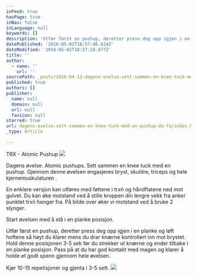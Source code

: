 ```yaml
---
inFeed: true
hasPage: true
inNav: false
inLanguage: null
keywords: []
description: 'Utfør først en pushup, deretter press deg opp igjen i en planke og løft hoftene så høyt du klarer mens du drar knærne kontrollert inn mot brystet. Hold denne posisjonen 3-5 sek før du strekker ut knærne og ender tilbake i en planke posisjon. Pass på at du har god kontakt med magen og klarer å holde et godt spenn gjennom hele øvelsen.'
datePublished: '2016-05-02T18:57:46.624Z'
dateModified: '2016-05-02T18:27:28.877Z'
title: ''
author:
  - name: ''
    url: ''
sourcePath: _posts/2016-04-13-dagens-ovelse-sett-sammen-en-knee-tuck-med-en-pushup-da-fa.md
published: true
authors: []
publisher:
  name: null
  domain: null
  url: null
  favicon: null
starred: true
url: dagens-ovelse-sett-sammen-en-knee-tuck-med-en-pushup-da-fa/index.html
_type: Article

---
```

TRX - Atomic Pushup
![](https://s3-us-west-2.amazonaws.com/the-grid-img/p/ac10bfbbeadb5fb2fa890622af5785632387d434.jpg)

Dagens øvelse. Atomic pushups. Sett sammen en knee tuck med en pushup. Gjennom denne øvelsen engasjeres bryst, skuldre, triceps og hele kjernemuskulaturen . 

En enklere versjon kan utføres med føttene i trxǹ og håndflatene ned mot gulvet. Du kan øke motstand ved å stille kroppen din lengre vekk fra anker punktet trxǹ henger fra. På bilde over øker vi motstand ved å bruke 2 slynger. 

Start øvelsen med å stå i en planke posisjon. 

Utfør først en pushup, deretter press deg opp igjen i en planke og løft hoftene så høyt du klarer mens du drar knærne kontrollert inn mot brystet. Hold denne posisjonen 3-5 sek før du strekker ut knærne og ender tilbake i en planke posisjon. Pass på at du har god kontakt med magen og klarer å holde et godt spenn gjennom hele øvelsen.

Kjør 10-15 repetisjoner og gjenta i 3-5 sett.
![](https://the-grid-user-content.s3-us-west-2.amazonaws.com/e465601d-9fd6-4c55-ad4a-e34fe502fa21.jpg)